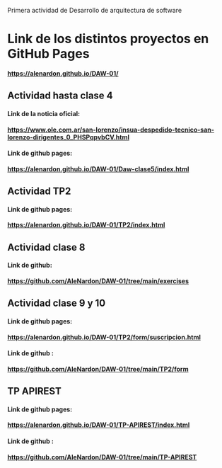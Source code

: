 Primera actividad de Desarrollo de arquitectura de software
# Link de los distintos proyectos en GitHub Pages
**https://alenardon.github.io/DAW-01/**


## Actividad hasta clase 4
#### Link de la noticia oficial:
**https://www.ole.com.ar/san-lorenzo/insua-despedido-tecnico-san-lorenzo-dirigentes_0_PHSPqpvbCV.html**

#### Link de github pages:
**https://alenardon.github.io/DAW-01/Daw-clase5/index.html**



## Actividad TP2

#### Link de github pages:
**https://alenardon.github.io/DAW-01/TP2/index.html**


## Actividad clase 8

#### Link de github:
**https://github.com/AleNardon/DAW-01/tree/main/exercises**


## Actividad clase 9 y 10


#### Link de github pages:
**https://alenardon.github.io/DAW-01/TP2/form/suscripcion.html**

#### Link de github :
**https://github.com/AleNardon/DAW-01/tree/main/TP2/form**


## TP APIREST


#### Link de github pages:
**https://alenardon.github.io/DAW-01/TP-APIREST/index.html**

#### Link de github :
**https://github.com/AleNardon/DAW-01/tree/main/TP-APIREST**
